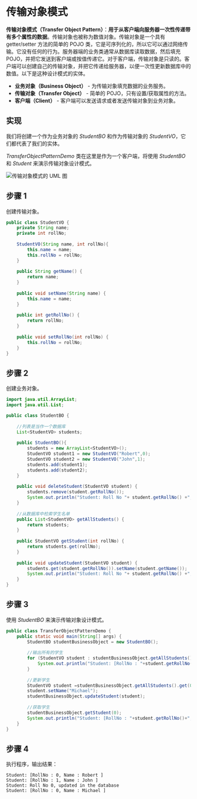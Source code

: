 # 传输对象模式

**传输对象模式（Transfer Object Pattern）**：**用于从客户端向服务器一次性传递带有多个属性的数据**。传输对象也被称为数值对象。传输对象是一个具有 getter/setter 方法的简单的 POJO 类，它是可序列化的，所以它可以通过网络传输。它没有任何的行为。服务器端的业务类通常从数据库读取数据，然后填充 POJO，并把它发送到客户端或按值传递它。对于客户端，传输对象是只读的。客户端可以创建自己的传输对象，并把它传递给服务器，以便一次性更新数据库中的数值。以下是这种设计模式的实体。

- **业务对象（Business Object）** - 为传输对象填充数据的业务服务。
- **传输对象（Transfer Object）** - 简单的 POJO，只有设置/获取属性的方法。
- **客户端（Client）** - 客户端可以发送请求或者发送传输对象到业务对象。

## 实现

我们将创建一个作为业务对象的 *StudentBO* 和作为传输对象的 *StudentVO*，它们都代表了我们的实体。

*TransferObjectPatternDemo* 类在这里是作为一个客户端，将使用 *StudentBO* 和 *Student* 来演示传输对象设计模式。

![传输对象模式的 UML 图](https://www.runoob.com/wp-content/uploads/2014/08/20201015-transfer.svg)

## 步骤 1

创建传输对象。

```java
public class StudentVO {   
    private String name;   
    private int rollNo;    
    
    StudentVO(String name, int rollNo){      
        this.name = name;      
        this.rollNo = rollNo;   
    }    
    
    public String getName() {      
        return name;   
    }    
    
    public void setName(String name) {      
        this.name = name;   
    }    
    
    public int getRollNo() {      
        return rollNo;   
    }    
    
    public void setRollNo(int rollNo) {      
        this.rollNo = rollNo;   
    } 
}
```



## 步骤 2

创建业务对象。

```java
import java.util.ArrayList; 
import java.util.List;  

public class StudentBO {      
    
    //列表是当作一个数据库   
    List<StudentVO> students; 
    
    public StudentBO(){      
        students = new ArrayList<StudentVO>();      
        StudentVO student1 = new StudentVO("Robert",0);      
        StudentVO student2 = new StudentVO("John",1);      
        students.add(student1);      
        students.add(student2);       
    }   
    
    public void deleteStudent(StudentVO student) { 
        students.remove(student.getRollNo());  
        System.out.println("Student: Roll No "+ student.getRollNo() +", deleted from database");   
    }    
    
    //从数据库中检索学生名单   
    public List<StudentVO> getAllStudents() {      
        return students;   
    }    
    
    public StudentVO getStudent(int rollNo) {      
        return students.get(rollNo);   
    }    
    
    public void updateStudent(StudentVO student) { 
        students.get(student.getRollNo()).setName(student.getName());  
        System.out.println("Student: Roll No "+ student.getRollNo() +", updated in the database");   
    } 
}
```



## 步骤 3

使用 *StudentBO* 来演示传输对象设计模式。

```java
public class TransferObjectPatternDemo {   
    public static void main(String[] args) {      
        StudentBO studentBusinessObject = new StudentBO();       
        
        //输出所有的学生      
        for (StudentVO student : studentBusinessObject.getAllStudents()) {
            System.out.println("Student: [RollNo : "+student.getRollNo()+", Name : "+student.getName()+" ]");     
        }       
        
        //更新学生      
        StudentVO student =studentBusinessObject.getAllStudents().get(0);  
        student.setName("Michael");      
        studentBusinessObject.updateStudent(student);       
        
        //获取学生      
        studentBusinessObject.getStudent(0);     
        System.out.println("Student: [RollNo : "+student.getRollNo()+", Name : "+student.getName()+" ]");   
    } 
}
```



## 步骤 4

执行程序，输出结果：

```
Student: [RollNo : 0, Name : Robert ]
Student: [RollNo : 1, Name : John ]
Student: Roll No 0, updated in the database
Student: [RollNo : 0, Name : Michael ]
```